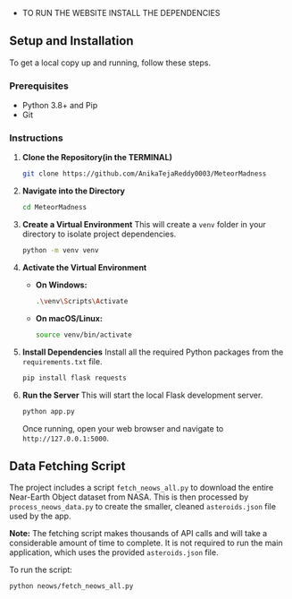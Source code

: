 * TO RUN THE WEBSITE INSTALL THE DEPENDENCIES

## Setup and Installation

To get a local copy up and running, follow these steps.

### Prerequisites
* Python 3.8+ and Pip
* Git

### Instructions

1.  **Clone the Repository(in the TERMINAL)**
    ```sh
    git clone https://github.com/AnikaTejaReddy0003/MeteorMadness
    ```

2.  **Navigate into the Directory**
    ```sh
    cd MeteorMadness
    ```

3.  **Create a Virtual Environment**
    This will create a `venv` folder in your directory to isolate project dependencies.
    ```sh
    python -m venv venv
    ```

4.  **Activate the Virtual Environment**
    * **On Windows:**
        ```sh
        .\venv\Scripts\Activate
        ```
    * **On macOS/Linux:**
        ```sh
        source venv/bin/activate
        ```

5.  **Install Dependencies**
    Install all the required Python packages from the `requirements.txt` file.
    ```sh
    pip install flask requests
    ```

6.  **Run the Server**
    This will start the local Flask development server.
    ```sh
    python app.py
    ```
    Once running, open your web browser and navigate to `http://127.0.0.1:5000`.

## Data Fetching Script

The project includes a script `fetch_neows_all.py` to download the entire Near-Earth Object dataset from NASA. This is then processed by `process_neows_data.py` to create the smaller, cleaned `asteroids.json` file used by the app.

**Note:** The fetching script makes thousands of API calls and will take a considerable amount of time to complete. It is not required to run the main application, which uses the provided `asteroids.json` file.

To run the script:
```sh
python neows/fetch_neows_all.py
